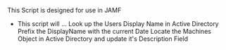 This Script is designed for use in JAMF
   - This script will ...
       Look up the Users Display Name in Active Directory
       Prefix the DisplayName with the current Date
       Locate the Machines Object in Active Directory and update it's Description Field
